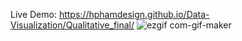 Live Demo: https://hphamdesign.github.io/Data-Visualization/Qualitative_final/
![ezgif com-gif-maker](https://user-images.githubusercontent.com/109067024/199364240-f535cdb7-107d-4f3a-84a0-7d14b96c15e1.gif)

